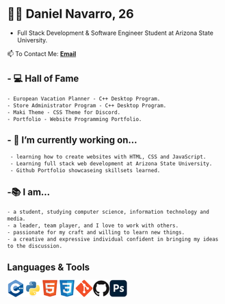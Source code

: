 # 👨‍💻 Daniel Navarro, 26

- Full Stack Development & Software Engineer Student at Arizona State University.
 
📫 To Contact Me: [**Email**](mailto:danielnavarro8797@gmail.com)
## - 💻  Hall of Fame
    - European Vacation Planner - C++ Desktop Program.
    - Store Administrator Program - C++ Desktop Program.
    - Maki Theme - CSS Theme for Discord.
    - Portfolio - Website Programming Portfolio.

## - 💬 I’m currently working on... 
     - learning how to create websites with HTML, CSS and JavaScript.
     - Learning full stack web development at Arizona State University.
     - Github Portfolio showcaseing skillsets learned.
     
## -📚 I am...
    - a student, studying computer science, information technology and media.
    - a leader, team player, and I love to work with others.
    - passionate for my craft and willing to learn new things.
    - a creative and expressive individual confident in bringing my ideas to the discussion.

## Languages & Tools

<img align="left" alt="CPP" width="40px" src="https://github.com/devicons/devicon/blob/master/icons/cplusplus/cplusplus-original.svg">
<img align="left" alt="Python" width="40px" src="https://github.com/devicons/devicon/blob/master/icons/python/python-original.svg">
<img align="left" alt="HTML5" width="40px" src="https://github.com/devicons/devicon/blob/master/icons/html5/html5-original.svg">
<img align="left" alt="CSS3" width="40px" src="https://github.com/devicons/devicon/blob/master/icons/css3/css3-original.svg">
<img align="left" alt="Git" width="40px" src="https://github.com/devicons/devicon/blob/master/icons/git/git-original.svg">
<img align="left" alt="Github" width="40px" src="https://github.com/devicons/devicon/blob/master/icons/github/github-original.svg">
<img align="left" alt="Photoshop" width="40px" src="https://github.com/devicons/devicon/blob/master/icons/photoshop/photoshop-plain.svg">
